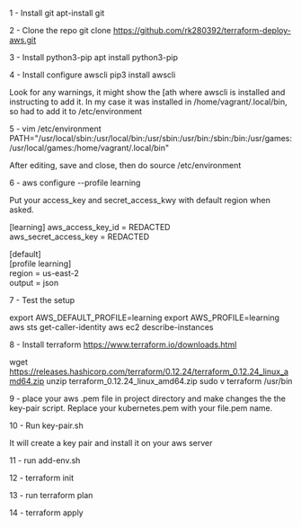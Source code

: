 1 - Install git
apt-install git

2 - Clone the repo
git clone https://github.com/rk280392/terraform-deploy-aws.git


3 - Install python3-pip
apt install python3-pip

4 - Install configure awscli
pip3 install awscli

Look for any warnings, it might show the [ath where awscli is installed and instructing to add it. In my case it was installed in /home/vagrant/.local/bin, so had to add it to /etc/environment

5 - vim /etc/environment
PATH="/usr/local/sbin:/usr/local/bin:/usr/sbin:/usr/bin:/sbin:/bin:/usr/games:/usr/local/games:/home/vagrant/.local/bin"

After editing, save and close, then do source /etc/environment

6 - aws configure --profile learning

Put your access_key and secret_access_kwy with default region when asked.

[learning]
aws_access_key_id = REDACTED  
aws_secret_access_key = REDACTED

[default]  
[profile learning]  
region = us-east-2  
output = json  

7 - Test the setup

export AWS_DEFAULT_PROFILE=learning
export AWS_PROFILE=learning
aws sts get-caller-identity
aws ec2 describe-instances

8 - Install terraform
https://www.terraform.io/downloads.html

wget https://releases.hashicorp.com/terraform/0.12.24/terraform_0.12.24_linux_amd64.zip
unzip terraform_0.12.24_linux_amd64.zip
sudo v terraform /usr/bin

9 - place your aws .pem file in project directory and make changes the the key-pair script. Replace your kubernetes.pem with your file.pem name.

10 - Run key-pair.sh

It will create a key pair and install it on your aws server 

11 - run add-env.sh

12 - terraform init

13 - run terraform plan

14 - terraform apply

